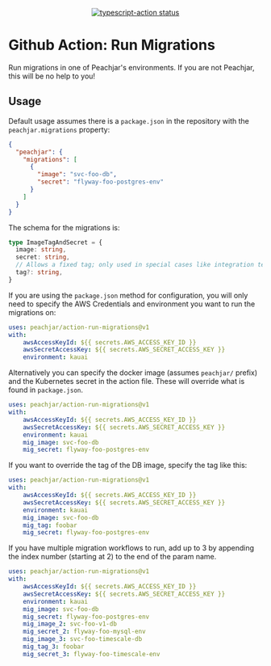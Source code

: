 <p align="center">
  <a href="https://github.com/peachjar/action-run-migrations/actions"><img alt="typescript-action status" src="https://github.com/peachjar/action-run-migrations/workflows/build-test/badge.svg"></a>
</p>

# Github Action: Run Migrations

Run migrations in one of Peachjar's environments.  If you are not Peachjar, this will be no help to you!

## Usage

Default usage assumes there is a `package.json` in the repository with the `peachjar.migrations` property:

```json
{
  "peachjar": {
    "migrations": [
      {
        "image": "svc-foo-db",
        "secret": "flyway-foo-postgres-env"
      }
    ]
  }
}
```

The schema for the migrations is:

```typescript
type ImageTagAndSecret = {
  image: string,
  secret: string,
  // Allows a fixed tag; only used in special cases like integration testing
  tag?: string,
}
```

If you are using the `package.json` method for configuration, you will only need to specify the AWS Credentials and environment you want to run the migrations on:

```yaml
uses: peachjar/action-run-migrations@v1
with:
    awsAccessKeyId: ${{ secrets.AWS_ACCESS_KEY_ID }}
    awsSecretAccessKey: ${{ secrets.AWS_SECRET_ACCESS_KEY }}
    environment: kauai
```

Alternatively you can specify the docker image (assumes `peachjar/` prefix) and the Kubernetes secret in the action file.  These will override what is found in `package.json`.

```yaml
uses: peachjar/action-run-migrations@v1
with:
    awsAccessKeyId: ${{ secrets.AWS_ACCESS_KEY_ID }}
    awsSecretAccessKey: ${{ secrets.AWS_SECRET_ACCESS_KEY }}
    environment: kauai
    mig_image: svc-foo-db
    mig_secret: flyway-foo-postgres-env
```

If you want to override the tag of the DB image, specify the tag like this:

```yaml
uses: peachjar/action-run-migrations@v1
with:
    awsAccessKeyId: ${{ secrets.AWS_ACCESS_KEY_ID }}
    awsSecretAccessKey: ${{ secrets.AWS_SECRET_ACCESS_KEY }}
    environment: kauai
    mig_image: svc-foo-db
    mig_tag: foobar
    mig_secret: flyway-foo-postgres-env
```

If you have multiple migration workflows to run, add up to 3 by appending the index number (starting at 2) to the end of the param name.

```yaml
uses: peachjar/action-run-migrations@v1
with:
    awsAccessKeyId: ${{ secrets.AWS_ACCESS_KEY_ID }}
    awsSecretAccessKey: ${{ secrets.AWS_SECRET_ACCESS_KEY }}
    environment: kauai
    mig_image: svc-foo-db
    mig_secret: flyway-foo-postgres-env
    mig_image_2: svc-foo-v1-db
    mig_secret_2: flyway-foo-mysql-env
    mig_image_3: svc-foo-timescale-db
    mig_tag_3: foobar
    mig_secret_3: flyway-foo-timescale-env
```
